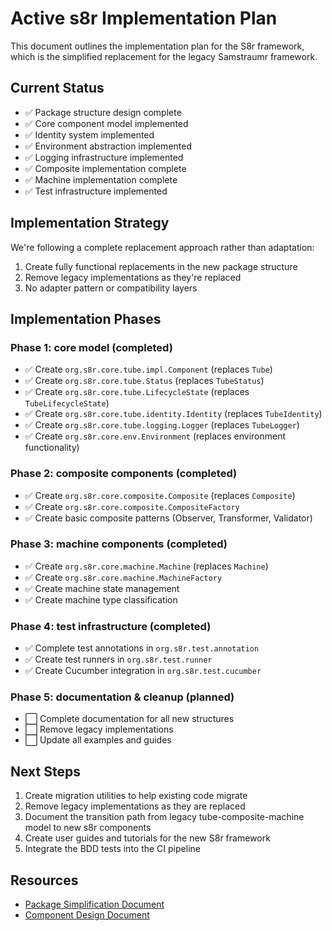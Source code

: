 <!--
Copyright (c) 2025 Eric C. Mumford (@heymumford)

This software was developed with analytical assistance from AI tools 
including Claude 3.7 Sonnet, Claude Code, and Google Gemini Deep Research,
which were used as paid services. All intellectual property rights 
remain exclusively with the copyright holder listed above.

Licensed under the Mozilla Public License 2.0
-->


# Active s8r Implementation Plan

This document outlines the implementation plan for the S8r framework, which is the simplified replacement for the legacy Samstraumr framework.

## Current Status

- ✅ Package structure design complete
- ✅ Core component model implemented
- ✅ Identity system implemented
- ✅ Environment abstraction implemented
- ✅ Logging infrastructure implemented
- ✅ Composite implementation complete
- ✅ Machine implementation complete
- ✅ Test infrastructure implemented

## Implementation Strategy

We're following a complete replacement approach rather than adaptation:

1. Create fully functional replacements in the new package structure
2. Remove legacy implementations as they're replaced
3. No adapter pattern or compatibility layers

## Implementation Phases

### Phase 1: core model (completed)

- ✅ Create `org.s8r.core.tube.impl.Component` (replaces `Tube`)
- ✅ Create `org.s8r.core.tube.Status` (replaces `TubeStatus`)
- ✅ Create `org.s8r.core.tube.LifecycleState` (replaces `TubeLifecycleState`)
- ✅ Create `org.s8r.core.tube.identity.Identity` (replaces `TubeIdentity`)
- ✅ Create `org.s8r.core.tube.logging.Logger` (replaces `TubeLogger`)
- ✅ Create `org.s8r.core.env.Environment` (replaces environment functionality)

### Phase 2: composite components (completed)

- ✅ Create `org.s8r.core.composite.Composite` (replaces `Composite`)
- ✅ Create `org.s8r.core.composite.CompositeFactory`
- ✅ Create basic composite patterns (Observer, Transformer, Validator)

### Phase 3: machine components (completed)

- ✅ Create `org.s8r.core.machine.Machine` (replaces `Machine`)
- ✅ Create `org.s8r.core.machine.MachineFactory`
- ✅ Create machine state management
- ✅ Create machine type classification

### Phase 4: test infrastructure (completed)

- ✅ Complete test annotations in `org.s8r.test.annotation`
- ✅ Create test runners in `org.s8r.test.runner`
- ✅ Create Cucumber integration in `org.s8r.test.cucumber`

### Phase 5: documentation & cleanup (planned)

- ⬜ Complete documentation for all new structures
- ⬜ Remove legacy implementations
- ⬜ Update all examples and guides

## Next Steps

1. Create migration utilities to help existing code migrate
2. Remove legacy implementations as they are replaced
3. Document the transition path from legacy tube-composite-machine model to new s8r components
4. Create user guides and tutorials for the new S8r framework
5. Integrate the BDD tests into the CI pipeline

## Resources

- [Package Simplification Document](../../architecture/package-simplification.md)
- [Component Design Document](../../architecture/component-design.md)

